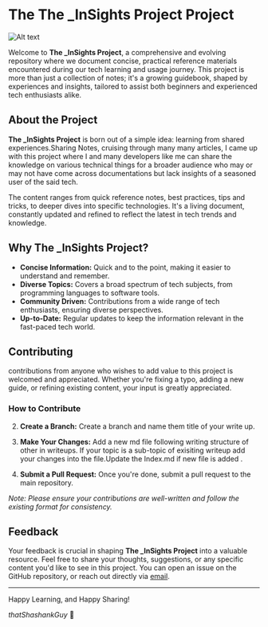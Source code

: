 # The The _InSights Project Project

![Alt text](image.png)

Welcome to **The _InSights Project**, a comprehensive and evolving repository where we document concise, practical reference materials encountered during our tech learning and usage journey. This project is more than just a collection of notes; it's a growing guidebook, shaped by experiences and insights, tailored to assist both beginners and experienced tech enthusiasts alike.

## About the Project

**The _InSights Project** is born out of a simple idea: learning from shared experiences.Sharing Notes, cruising through many many articles, I came up with this project where I and many developers like me can share the knowledge on various technical things for a broader audience who may or may not have come across documentations but lack insights of a seasoned user of the said tech. 

The content ranges from quick reference notes, best practices, tips and tricks, to deeper dives into specific technologies. It's a living document, constantly updated and refined to reflect the latest in tech trends and knowledge.

## Why The _InSights Project?

- **Concise Information:** Quick and to the point, making it easier to understand and remember.
- **Diverse Topics:** Covers a broad spectrum of tech subjects, from programming languages to software tools.
- **Community Driven:** Contributions from a wide range of tech enthusiasts, ensuring diverse perspectives.
- **Up-to-Date:** Regular updates to keep the information relevant in the fast-paced tech world.

## Contributing

contributions from anyone who wishes to add value to this project is welcomed and appreciated. Whether you're fixing a typo, adding a new guide, or refining existing content, your input is greatly appreciated.

### How to Contribute

2. **Create a Branch:** Create a branch and name them title of your write up.

3. **Make Your Changes:** Add a new md file following writing structure of other in writeups. If your topic is a sub-topic of exisiting writeup add your changes into the file.Update the Index.md if new file is added .

4. **Submit a Pull Request:** Once you're done, submit a pull request to the main repository.

_Note: Please ensure your contributions are well-written and follow the existing format for consistency._

## Feedback

Your feedback is crucial in shaping **The _InSights Project** into a valuable resource. Feel free to share your thoughts, suggestions, or any specific content you'd like to see in this project. You can open an issue on the GitHub repository, or reach out directly via [email](mailto:shashankforworkshekhar@gmail.com).


---

Happy Learning, and Happy Sharing!

_thatShashankGuy_ 🚀

